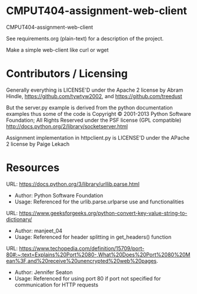 CMPUT404-assignment-web-client
==============================

CMPUT404-assignment-web-client

See requirements.org (plain-text) for a description of the project.

Make a simple web-client like curl or wget

Contributors / Licensing
========================

Generally everything is LICENSE'D under the Apache 2 license by Abram Hindle, 
https://github.com/tywtyw2002, and https://github.com/treedust

But the server.py example is derived from the python documentation
examples thus some of the code is Copyright © 2001-2013 Python
Software Foundation; All Rights Reserved under the PSF license (GPL
compatible) http://docs.python.org/2/library/socketserver.html

Assignment implementation in httpclient.py is LICENSE'D under the APache 2 license by Paige Lekach

Resources
========================


URL: https://docs.python.org/3/library/urllib.parse.html
* Author: Python Software Foundation
* Usage: Referenced for the urlib.parse.urlparse use and functionalities


URL: https://www.geeksforgeeks.org/python-convert-key-value-string-to-dictionary/
* Author: manjeet_04
* Usage: Referenced for header splitting in get_headers() function


URL: https://www.techopedia.com/definition/15709/port-80#:~:text=Explains%20Port%2080-,What%20Does%20Port%2080%20Mean%3F,and%20receive%20unencrypted%20web%20pages.
* Author: Jennifer Seaton
* Usage: Referenced for using port 80 if port not specified for communication for HTTP requests
